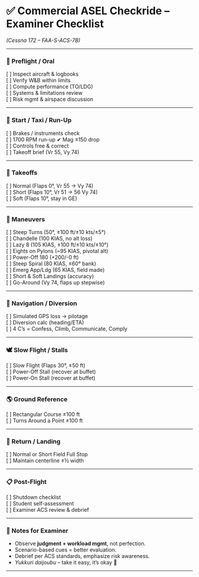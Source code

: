 # ✅ Commercial ASEL Checkride – Examiner Checklist
*(Cessna 172 – FAA-S-ACS-7B)*

---

### 🧭 Preflight / Oral
[ ] Inspect aircraft & logbooks  
[ ] Verify W&B within limits  
[ ] Compute performance (TO/LDG)  
[ ] Systems & limitations review  
[ ] Risk mgmt & airspace discussion  

---

### 🛫 Start / Taxi / Run-Up
[ ] Brakes / instruments check  
[ ] 1700 RPM run-up ✔ Mag ≤150 drop  
[ ] Controls free & correct  
[ ] Takeoff brief (Vr 55, Vy 74)  

---

### 🚀 Takeoffs
[ ] Normal (Flaps 0°, Vr 55 → Vy 74)  
[ ] Short (Flaps 10°, Vr 51 → 56 Vy 74)  
[ ] Soft (Flaps 10°, stay in GE)  

---

### 🎯 Maneuvers
[ ] Steep Turns (50°, ±100 ft/±10 kts/±5°)  
[ ] Chandelle (100 KIAS, no alt loss)  
[ ] Lazy 8 (105 KIAS, ±100 ft/±10 kts/±10°)  
[ ] Eights on Pylons (~95 KIAS, pivotal alt)  
[ ] Power-Off 180 (+200/-0 ft)  
[ ] Steep Spiral (80 KIAS, ≤60° bank)  
[ ] Emerg App/Ldg (65 KIAS, field made)  
[ ] Short & Soft Landings (accuracy)  
[ ] Go-Around (Vy 74, flaps up stepwise)  

---

### 🧮 Navigation / Diversion
[ ] Simulated GPS loss → pilotage  
[ ] Diversion calc (heading/ETA)  
[ ] 4 C’s = Confess, Climb, Communicate, Comply  

---

### 🕊️ Slow Flight / Stalls
[ ] Slow Flight (Flaps 30°, ±50 ft)  
[ ] Power-Off Stall (recover at buffet)  
[ ] Power-On Stall (recover at buffet)  

---

### 🌎 Ground Reference
[ ] Rectangular Course ±100 ft  
[ ] Turns Around a Point ±100 ft  

---

### 🛬 Return / Landing
[ ] Normal or Short Field Full Stop  
[ ] Maintain centerline ±½ width  

---

### 📋 Post-Flight
[ ] Shutdown checklist  
[ ] Student self-assessment  
[ ] Examiner ACS review & debrief  

---

### 🧠 Notes for Examiner
- Observe **judgment + workload mgmt**, not perfection.  
- Scenario-based cues = better evaluation.  
- Debrief per ACS standards, emphasize risk awareness.  
- *Yukkuri daijoubu* – take it easy, it’s okay 🙂  

---